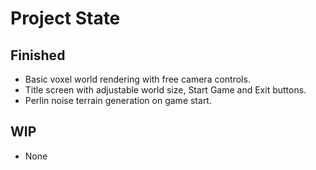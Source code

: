 # Project State

## Finished
- Basic voxel world rendering with free camera controls.
- Title screen with adjustable world size, Start Game and Exit buttons.
- Perlin noise terrain generation on game start.

## WIP
- None
